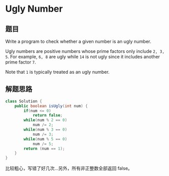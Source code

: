 # Ugly Number

## 题目

Write a program to check whether a given number is an ugly number.

Ugly numbers are positive numbers whose prime factors only include `2, 3, 5`. For example, `6, 8` are ugly while `14` is not ugly since it includes another prime factor `7`.

Note that `1` is typically treated as an ugly number. 

## 解题思路

```java
class Solution {
    public boolean isUgly(int num) {
        if(num <= 0)
            return false;
        while(num % 2 == 0)
            num /= 2;
        while(num % 3 == 0)
            num /= 3;
        while(num % 5 == 0)
            num /= 5;
        return (num == 1);
    }
}
```

比较粗心，写错了好几次...另外，所有非正整数全部返回 false。